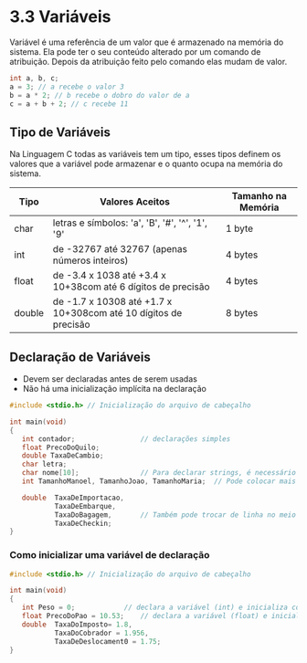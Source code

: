 # 3.3 Variáveis

Variável é uma referência de um valor que é armazenado na memória do sistema.
Ela pode ter o seu conteúdo alterado por um comando de atribuição.
Depois da atribuição feito pelo comando elas mudam de valor.

```c
int a, b, c;
a = 3; // a recebe o valor 3
b = a * 2; // b recebe o dobro do valor de a 
c = a + b + 2; // c recebe 11
```

## Tipo de Variáveis

Na Linguagem C todas as variáveis tem um tipo, esses tipos definem os valores que a variável pode armazenar e o quanto ocupa na memória do sistema.

| Tipo | Valores Aceitos | Tamanho na Memória |
| --- | --- | --- |
| char   | letras e símbolos: 'a', 'B', '#', '^', '1', '9'| 1 byte |
| int | de -32767 até 32767 (apenas números inteiros) | 4 bytes |
| float | 	de -3.4 x 1038 até +3.4 x 10+38com até 6 dígitos de precisão | 4 bytes |
| double | de -1.7 x 10308 até +1.7 x 10+308com até 10 dígitos de precisão| 8 bytes |


## Declaração de Variáveis

- Devem ser declaradas antes de serem usadas
- Não há uma inicialização implícita na declaração

```c
#include <stdio.h> // Inicialização do arquivo de cabeçalho 

int main(void)
{ 
   int contador;                // declarações simples
   float PrecoDoQuilo;
   double TaxaDeCambio;
   char letra;
   char nome[10];               // Para declarar strings, é necessário um conjunto de char(caracteres)
   int TamanhoManoel, TamanhoJoao, TamanhoMaria;  // Pode colocar mais de uma variável na mesma linha 

   double  TaxaDeImportacao,
           TaxaDeEmbarque,
           TaxaDoBagagem,       // Também pode trocar de linha no meio
           TaxaDeCheckin;
}    
```
### Como inicializar uma variável de declaração

```c
#include <stdio.h> // Inicialização do arquivo de cabeçalho

int main(void)
{ 
   int Peso = 0;            // declara a variável (int) e inicializa com Zero
   float PrecoDoPao = 10.53;    // declara a variável (float) e inicializa com 10.53
   double  TaxaDoImposto= 1.8,
           TaxaDoCobrador = 1.956,
           TaxaDeDeslocament0 = 1.75;
}
```